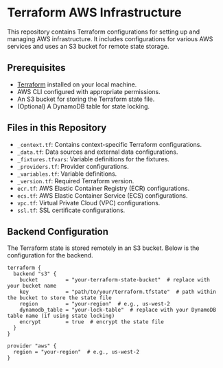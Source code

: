 # Terraform AWS Infrastructure

This repository contains Terraform configurations for setting up and managing AWS infrastructure. It includes configurations for various AWS services and uses an S3 bucket for remote state storage.

## Prerequisites

- [Terraform](https://www.terraform.io/downloads.html) installed on your local machine.
- AWS CLI configured with appropriate permissions.
- An S3 bucket for storing the Terraform state file.
- (Optional) A DynamoDB table for state locking.

## Files in this Repository

- `_context.tf`: Contains context-specific Terraform configurations.
- `_data.tf`: Data sources and external data configurations.
- `_fixtures.tfvars`: Variable definitions for the fixtures.
- `_providers.tf`: Provider configurations.
- `_variables.tf`: Variable definitions.
- `_version.tf`: Required Terraform version.
- `ecr.tf`: AWS Elastic Container Registry (ECR) configurations.
- `ecs.tf`: AWS Elastic Container Service (ECS) configurations.
- `vpc.tf`: Virtual Private Cloud (VPC) configurations.
- `ssl.tf`: SSL certificate configurations.

## Backend Configuration

The Terraform state is stored remotely in an S3 bucket. Below is the configuration for the backend.

```hcl
terraform {
  backend "s3" {
    bucket         = "your-terraform-state-bucket"  # replace with your bucket name
    key            = "path/to/your/terraform.tfstate"  # path within the bucket to store the state file
    region         = "your-region"  # e.g., us-west-2
    dynamodb_table = "your-lock-table"  # replace with your DynamoDB table name (if using state locking)
    encrypt        = true  # encrypt the state file
  }
}

provider "aws" {
  region = "your-region"  # e.g., us-west-2
}
